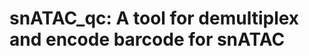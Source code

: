 snATAC_qc: A tool for demultiplex and encode barcode for snATAC 
============================================================



